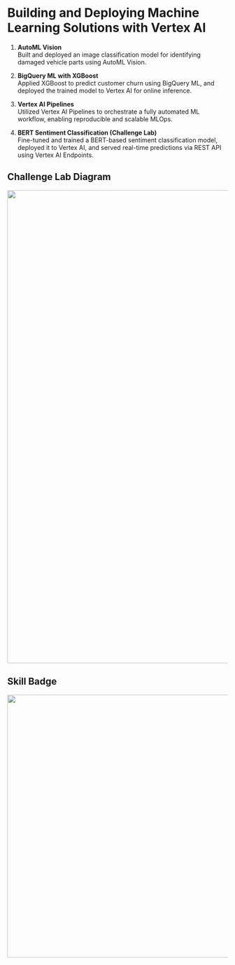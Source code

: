 # Building and Deploying Machine Learning Solutions with Vertex AI
1. **AutoML Vision**  
   Built and deployed an image classification model for identifying damaged vehicle parts using AutoML Vision.

2. **BigQuery ML with XGBoost**  
   Applied XGBoost to predict customer churn using BigQuery ML, and deployed the trained model to Vertex AI for online inference.

3. **Vertex AI Pipelines**  
   Utilized Vertex AI Pipelines to orchestrate a fully automated ML workflow, enabling reproducible and scalable MLOps.

4. **BERT Sentiment Classification (Challenge Lab)**  
   Fine-tuned and trained a BERT-based sentiment classification model, deployed it to Vertex AI, and served real-time predictions via REST API using Vertex AI Endpoints.



## Challenge Lab Diagram
<img src="https://github.com/user-attachments/assets/20962aa0-0775-4e1d-9efa-19fe6c10614b" width="1080"/>


## Skill Badge  
[<img src="https://github.com/user-attachments/assets/dea6064b-ec27-46a6-826f-302dc846df04" width="600"/>](https://www.credly.com/badges/75698fe3-1e82-488f-9cc0-b232c0cde5e9)
